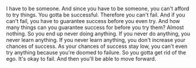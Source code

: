  I have to be someone. And since you have to be someone, you can't afford to try things. You gotta be successful. Therefore you can't fail. And if you can't fail, you have to guarantee success before you even try. And how many things can you guarantee success for before you try them? Almost nothing. So you end up never doing anything. If you never do anything, you never learn anything. If you never learn anything, you don't increase your chances of success. As your chances of success stay low, you can't even try anything because you're doomed to failure. So you gotta get rid of the ego. It's okay to fail. And then you'll be able to move forward.